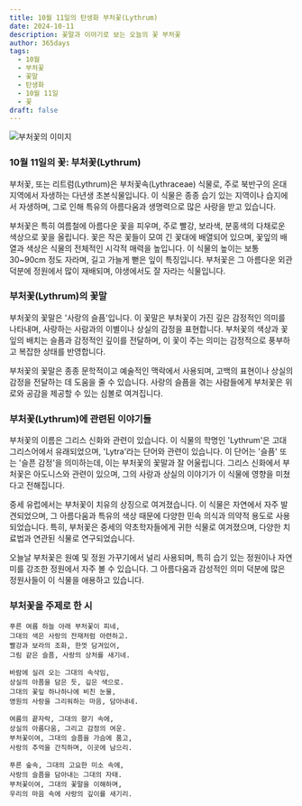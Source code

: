 ```yaml
---
title: 10월 11일의 탄생화 부처꽃(Lythrum)
date: 2024-10-11
description: 꽃말과 이야기로 보는 오늘의 꽃 부처꽃
author: 365days
tags:
  - 10월
  - 부처꽃
  - 꽃말
  - 탄생화
  - 10월 11일
  - 꽃
draft: false
---
```



![부처꽃의 이미지](https://cdn.pixabay.com/photo/2019/07/15/12/11/ordinary-loosestrife-4339197_640.jpg#center)


### 10월 11일의 꽃: 부처꽃(Lythrum)

부처꽃, 또는 리트럼(Lythrum)은 부처꽃속(Lythraceae) 식물로, 주로 북반구의 온대 지역에서 자생하는 다년생 초본식물입니다. 이 식물은 종종 습기 있는 지역이나 습지에서 자생하며, 그로 인해 특유의 아름다움과 생명력으로 많은 사랑을 받고 있습니다.

부처꽃은 특히 여름철에 아름다운 꽃을 피우며, 주로 빨강, 보라색, 분홍색의 다채로운 색상으로 꽃을 올립니다. 꽃은 작은 꽃들이 모여 긴 꽃대에 배열되어 있으며, 꽃잎의 배열과 색상은 식물의 전체적인 시각적 매력을 높입니다. 이 식물의 높이는 보통 30~90cm 정도 자라며, 길고 가늘게 뻗은 잎이 특징입니다. 부처꽃은 그 아름다운 외관 덕분에 정원에서 많이 재배되며, 야생에서도 잘 자라는 식물입니다.

### 부처꽃(Lythrum)의 꽃말

부처꽃의 꽃말은 '사랑의 슬픔'입니다. 이 꽃말은 부처꽃이 가진 깊은 감정적인 의미를 나타내며, 사랑하는 사람과의 이별이나 상실의 감정을 표현합니다. 부처꽃의 색상과 꽃잎의 배치는 슬픔과 감정적인 깊이를 전달하며, 이 꽃이 주는 의미는 감정적으로 풍부하고 복잡한 상태를 반영합니다.

부처꽃의 꽃말은 종종 문학적이고 예술적인 맥락에서 사용되며, 고백의 표현이나 상실의 감정을 전달하는 데 도움을 줄 수 있습니다. 사랑의 슬픔을 겪는 사람들에게 부처꽃은 위로와 공감을 제공할 수 있는 심볼로 여겨집니다.

### 부처꽃(Lythrum)에 관련된 이야기들

부처꽃의 이름은 그리스 신화와 관련이 있습니다. 이 식물의 학명인 'Lythrum'은 고대 그리스어에서 유래되었으며, 'Lytra'라는 단어와 관련이 있습니다. 이 단어는 '슬픔' 또는 '슬픈 감정'을 의미하는데, 이는 부처꽃의 꽃말과 잘 어울립니다. 그리스 신화에서 부처꽃은 아도니스와 관련이 있으며, 그의 사랑과 상실의 이야기가 이 식물에 영향을 미쳤다고 전해집니다.

중세 유럽에서는 부처꽃이 치유의 상징으로 여겨졌습니다. 이 식물은 자연에서 자주 발견되었으며, 그 아름다움과 특유의 색상 때문에 다양한 민속 의식과 의약적 용도로 사용되었습니다. 특히, 부처꽃은 중세의 약초학자들에게 귀한 식물로 여겨졌으며, 다양한 치료법과 연관된 식물로 연구되었습니다.

오늘날 부처꽃은 원예 및 정원 가꾸기에서 널리 사용되며, 특히 습기 있는 정원이나 자연미를 강조한 정원에서 자주 볼 수 있습니다. 그 아름다움과 감성적인 의미 덕분에 많은 정원사들이 이 식물을 애용하고 있습니다.

### 부처꽃을 주제로 한 시

	푸른 여름 하늘 아래 부처꽃이 피네,
	그대의 색은 사랑의 잔재처럼 아련하고.
	빨강과 보라의 조화, 한껏 담겨있어,
	그림 같은 슬픔, 사랑의 상처를 새기네.
	
	바람에 실려 오는 그대의 속삭임,
	상실의 아픔을 담은 듯, 깊은 색으로.
	그대의 꽃잎 하나하나에 비친 눈물,
	영원의 사랑을 그리워하는 마음, 담아내네.
	
	여름의 끝자락, 그대의 향기 속에,
	상실의 아름다움, 그리고 감정의 여운.
	부처꽃이여, 그대의 슬픔을 가슴에 품고,
	사랑의 추억을 간직하며, 이곳에 남으리.
	
	푸른 숲속, 그대의 고요한 미소 속에,
	사랑의 슬픔을 담아내는 그대의 자태.
	부처꽃이여, 그대의 꽃말을 이해하며,
	우리의 마음 속에 사랑의 깊이를 새기리.